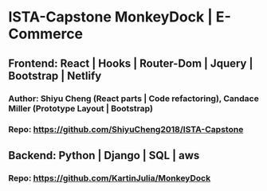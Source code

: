 # ISTA-Capstone MonkeyDock | E-Commerce

## Frontend: React | Hooks | Router-Dom | Jquery | Bootstrap | Netlify
### Author: Shiyu Cheng (React parts | Code refactoring), Candace Miller (Prototype Layout | Bootstrap)
### Repo: https://github.com/ShiyuCheng2018/ISTA-Capstone


## Backend: Python | Django | SQL | aws
### Repo: https://github.com/KartinJulia/MonkeyDock
